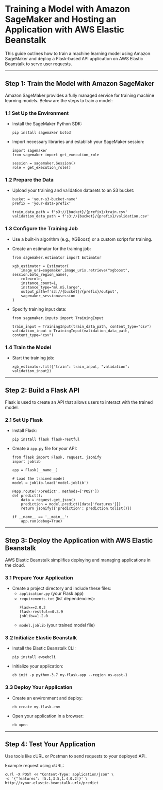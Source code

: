 # Training a Model with Amazon SageMaker and Hosting an Application with AWS Elastic Beanstalk

This guide outlines how to train a machine learning model using Amazon SageMaker and deploy a Flask-based API application on AWS Elastic Beanstalk to serve user requests.

---

## **Step 1: Train the Model with Amazon SageMaker**

Amazon SageMaker provides a fully managed service for training machine learning models. Below are the steps to train a model:

### **1.1 Set Up the Environment**
- Install the SageMaker Python SDK:
  ```
  pip install sagemaker boto3
  ```
- Import necessary libraries and establish your SageMaker session:
  ```
  import sagemaker
  from sagemaker import get_execution_role

  session = sagemaker.Session()
  role = get_execution_role()
  ```

### **1.2 Prepare the Data**
- Upload your training and validation datasets to an S3 bucket:
  ```
  bucket = 'your-s3-bucket-name'
  prefix = 'your-data-prefix'

  train_data_path = f's3://{bucket}/{prefix}/train.csv'
  validation_data_path = f's3://{bucket}/{prefix}/validation.csv'
  ```

### **1.3 Configure the Training Job**
- Use a built-in algorithm (e.g., XGBoost) or a custom script for training.
- Create an estimator for the training job:
  ```
  from sagemaker.estimator import Estimator

  xgb_estimator = Estimator(
      image_uri=sagemaker.image_uris.retrieve("xgboost", session.boto_region_name),
      role=role,
      instance_count=1,
      instance_type="ml.m5.large",
      output_path=f's3://{bucket}/{prefix}/output',
      sagemaker_session=session
  )
  ```

- Specify training input data:
  ```
  from sagemaker.inputs import TrainingInput

  train_input = TrainingInput(train_data_path, content_type="csv")
  validation_input = TrainingInput(validation_data_path, content_type="csv")
  ```

### **1.4 Train the Model**
- Start the training job:
  ```
  xgb_estimator.fit({"train": train_input, "validation": validation_input})
  ```

---

## **Step 2: Build a Flask API**

Flask is used to create an API that allows users to interact with the trained model.

### **2.1 Set Up Flask**
- Install Flask:
  ```
  pip install flask flask-restful
  ```
- Create a `app.py` file for your API:
  ```
  from flask import Flask, request, jsonify
  import joblib

  app = Flask(__name__)

  # Load the trained model
  model = joblib.load('model.joblib')

  @app.route('/predict', methods=['POST'])
  def predict():
      data = request.get_json()
      prediction = model.predict([data['features']])
      return jsonify({'prediction': prediction.tolist()})

  if __name__ == '__main__':
      app.run(debug=True)
  ```

---

## **Step 3: Deploy the Application with AWS Elastic Beanstalk**

AWS Elastic Beanstalk simplifies deploying and managing applications in the cloud.

### **3.1 Prepare Your Application**
- Create a project directory and include these files:
    - `application.py` (your Flask app)
    - `requirements.txt` (list dependencies):
      ```
      Flask==2.0.3
      flask-restful==0.3.9
      joblib==1.2.0
      ```
    - `model.joblib` (your trained model file)

### **3.2 Initialize Elastic Beanstalk**
- Install the Elastic Beanstalk CLI:
  ```
  pip install awsebcli
  ```
- Initialize your application:
  ```
  eb init -p python-3.7 my-flask-app --region us-east-1
  ```

### **3.3 Deploy Your Application**
- Create an environment and deploy:
  ```
  eb create my-flask-env
  ```
- Open your application in a browser:
  ```
  eb open
  ```

---

## **Step 4: Test Your Application**

Use tools like cURL or Postman to send requests to your deployed API.

Example request using cURL:
```
curl -X POST -H "Content-Type: application/json" \
-d '{"features": [5.1,3.5,1.4,0.2]}' \
http://<your-elastic-beanstalk-url>/predict
```
